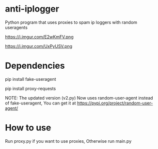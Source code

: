 # anti-iplogger
Python program that uses proxies to spam ip loggers with random useragents

https://i.imgur.com/E2wKmFV.png

https://i.imgur.com/UxPyUSV.png

# Dependencies
pip install fake-useragent

pip install proxy-requests

NOTE: The updated version (v2.py) Now uses random-user-agent instead of fake-useragent, You can get it at https://pypi.org/project/random-user-agent/

# How to use

Run proxy.py if you want to use proxies, Otherwise run main.py
